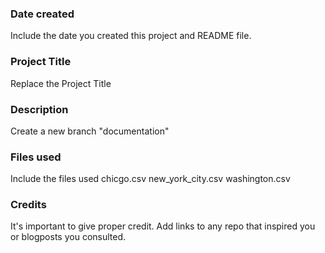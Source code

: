 ### Date created
Include the date you created this project and README file.

### Project Title
Replace the Project Title

### Description
Create a new branch "documentation"

### Files used
Include the files used
chicgo.csv
new_york_city.csv
washington.csv
### Credits
It's important to give proper credit. Add links to any repo that inspired you or blogposts you consulted.

